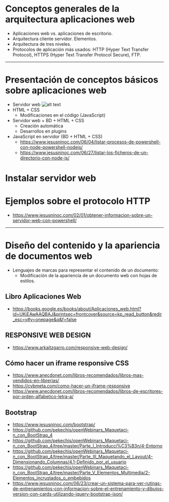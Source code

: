 # Conceptos generales de la arquitectura aplicaciones web
- Aplicaciones web vs. aplicaciones de escritorio.
- Arquitectura cliente servidor. Elementos.
- Arquitectura de tres niveles.
- Protocolos de aplicación más usados: HTTP (Hyper Text Transfer Protocol), HTTPS (Hyper Text Transfer Protocol Secure), FTP. 

----------------

# Presentación de conceptos básicos sobre aplicaciones web
  - Servidor web
  ![alt text](https://th.bing.com/th/id/OIP.r1_zZOhwjKkEmA0_hVJZKAHaE-?pid=Api&rs=1 "WEB SERVERS")
  - HTML + CSS
    - Modificaciones en el código (JavaScript)
  - Servidor web + BD + HTML + CSS
    - Creación automática
    - Desarrollos en plugins
  - JavaScript en servidor (BD + HTML + CSS)
    - https://www.jesusninoc.com/06/04/listar-procesos-de-powershell-con-node-powershell-nodejs/
    - https://www.jesusninoc.com/06/27/listar-los-ficheros-de-un-directorio-con-node-js/

# Instalar servidor web

# Ejemplos sobre el protocolo HTTP 
* https://www.jesusninoc.com/02/01/obtener-informacion-sobre-un-servidor-web-con-powershell/


----------------

# Diseño del contenido y la apariencia de documentos web
- Lenguajes de marcas para representar el contenido de un documento:
  - Modificación de la apariencia de un documento web con hojas de estilos. 

## Libro Aplicaciones Web
* https://books.google.es/books/about/Aplicaciones_web.html?id=UKjEAwAAQBAJ&printsec=frontcover&source=kp_read_button&redir_esc=y#v=onepage&q&f=false

## RESPONSIVE WEB DESIGN
* https://www.arkaitzgarro.com/responsive-web-design/

## Cómo hacer un iframe responsive CSS
* https://www.anecdonet.com/libros-recomendados/libros-mas-vendidos-en-librerias/
* https://cybmeta.com/como-hacer-un-iframe-responsive
* https://www.anecdonet.com/libros-recomendados/libros-de-escritores-por-orden-alfabetico-letra-a/

## Bootstrap
* https://www.jesusninoc.com/bootstrap/
* https://github.com/pekechis/openWebinars_Maquetaci-n_con_BootStrap_4
* https://github.com/pekechis/openWebinars_Maquetaci-n_con_BootStrap_4/tree/master/Parte_I_Introducci%C3%B3n/4-Entorno
* https://github.com/pekechis/openWebinars_Maquetaci-n_con_BootStrap_4/tree/master/Parte_III_Maquetando_el_Layout/4-Dimensionando_Columnas/4.1-Definido_por_el_usuario
* https://github.com/pekechis/openWebinars_Maquetaci-n_con_BootStrap_4/tree/master/Parte_V_Elementos_Multimedia/2-Elementos_incrustados_o_embebidos
* https://www.jesusninoc.com/06/23/crear-un-sistema-para-ver-rutinas-de-entrenamientos-con-informacion-sobre-el-entrenamiento-y-dibujos-version-con-cards-utilizando-jquery-bootstrap-json/
